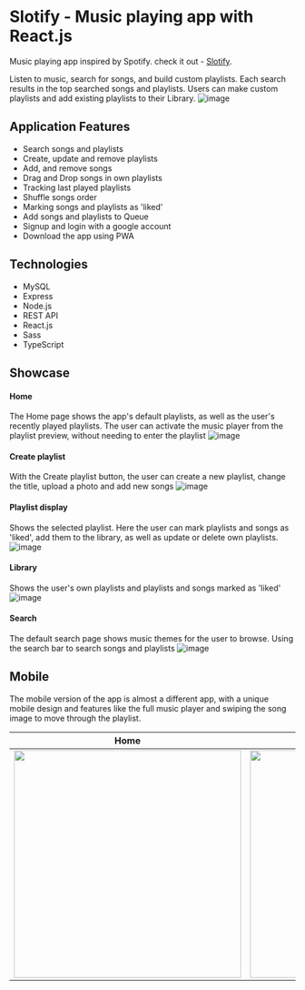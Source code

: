 # Slotify - Music playing app with React.js
Music playing app inspired by Spotify.
                check it out - [Slotify](https://slotify.onrender.com/).
                
Listen to music, search for songs, and build custom playlists. Each search results in the top searched songs and playlists. Users can make custom playlists and add existing playlists to their Library.
![image](https://user-images.githubusercontent.com/109622690/209142844-dca705c0-0d2d-4c22-87f1-e0c280230c3b.png)
## Application Features

* Search songs and playlists
* Create, update and remove playlists
* Add, and remove songs
* Drag and Drop songs in own playlists
* Tracking last played playlists
* Shuffle songs order
* Marking songs and playlists as 'liked'
* Add songs and playlists to Queue
* Signup and login with a google account
* Download the app using PWA

## Technologies
* MySQL
* Express
* Node.js
* REST API
* React.js
* Sass
* TypeScript

## Showcase
#### Home
The Home page shows the app's default playlists, as well as the user's recently played playlists.
The user can activate the music player from the playlist preview, without needing to enter the playlist
![image](https://user-images.githubusercontent.com/109622690/209155614-ecbc5349-d66e-4f1b-8c42-67ef3098e9a7.png)
#### Create playlist
With the Create playlist button, the user can create a new playlist, change the title, upload a photo
and add new songs
![image](https://user-images.githubusercontent.com/109622690/209146331-09b179e6-1f03-4f06-87d5-2005b22fe649.png)
#### Playlist display
Shows the selected playlist. Here the user can mark playlists and songs as 'liked', add them to the library,
as well as update or delete own playlists.
![image](https://user-images.githubusercontent.com/109622690/209153156-91938f52-62e8-446e-a93d-4b7bea67e3a2.png)
#### Library
Shows the user's own playlists and playlists and songs marked as 'liked'
![image](https://user-images.githubusercontent.com/109622690/209153857-3b546f0c-04da-4ff8-92c4-645327ef5018.png)
#### Search
The default search page shows music themes for the user to browse.
Using the search bar to search songs and playlists
![image](https://user-images.githubusercontent.com/109622690/209154175-af6ece02-ea02-4dbb-b9e3-dfc3d3341fea.png)

## Mobile

The mobile version of the app is almost a different app, with a unique  mobile design and features like the full music player and swiping the song image to move through the playlist.

Home |  Playlist details |Library| Full music playler |Search
:---:|:-----------------:|:-----:|:------------------:|:------:
<img src="https://user-images.githubusercontent.com/109622690/209157492-3d18d330-9beb-4fd0-a188-6e6de9a010fa.png"  height="400">|<img src="https://user-images.githubusercontent.com/109622690/209157736-0ef7ee99-5700-4c0c-98d5-8e971abb1352.png"  height="400">|<img src="https://user-images.githubusercontent.com/109622690/209160093-41f9bde8-500b-49d6-9e4c-837da1e1bebd.png"  height="400">|<img src="https://user-images.githubusercontent.com/109622690/209160661-fe73c43e-b2d6-4f13-9820-251bd2386c73.png"  height="400">|<img src="https://user-images.githubusercontent.com/109622690/209161128-4dbb28cc-9b9d-47f6-a922-4ac30e1046bb.png"  height="400">















